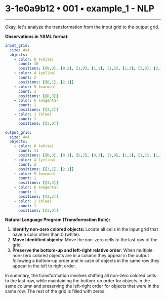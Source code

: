 # 3-1e0a9b12 • 001 • example_1 - NLP

---
Okay, let's analyze the transformation from the input grid to the output grid.

**Observations in YAML format:**

```yaml
input_grid:
  size: 4x4
  objects:
    - color: 0 (white)
      count: 10
      positions: [[0,0], [0,2], [1,0], [1,1], [1,2], [1,3], [2,0], [2,3], [3,1], [3,2]]
    - color: 4 (yellow)
      count: 2
      positions: [[0,1], [2,1]]
    - color: 9 (maroon)
      count: 1
      positions: [[0,3]]
    - color: 6 (magenta)
      count: 1
      positions: [[2,2]]
    - color: 1 (blue)
      count: 1
      positions: [[3,0]]

output_grid:
  size: 4x4
  objects:
    - color: 0 (white)
      count: 11
      positions: [[0,0], [0,1], [0,2], [0,3], [1,0], [1,1], [1,2], [1,3], [2,0], [2,2],[2,3]]
    - color: 4 (yellow)
      count: 2
      positions: [[3,1], [2,1]]
    - color: 9 (maroon)
      count: 1
      positions: [[3,3]]
    - color: 6 (magenta)
      count: 1
      positions: [[3,2]]
    - color: 1 (blue)
      count: 1
      positions: [[3,0]]
```

**Natural Language Program (Transformation Rule):**

1.  **Identify non-zero colored objects:** Locate all cells in the input grid that have a color other than 0 (white).
2.  **Move Identified objects:** Move the non-zero cells to the last row of the grid.
3.  **Preserve the bottom-up and left-right relative order**: When multiple non-zero colored objects are in a column they appear in the output following a bottom-up order and in case of objects in the same row they appear in the left to right order.

In summary, the transformation involves shifting all non-zero colored cells to the last row, while maintaining the bottom-up order for objects in the same column and preserving the left-right order for objects that were in the same row. The rest of the grid is filled with zeros.

